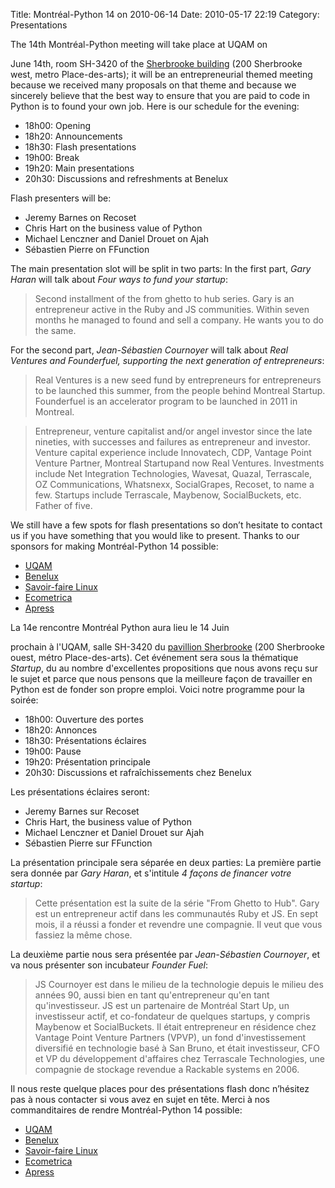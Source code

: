 Title: Montréal-Python 14 on 2010-06-14
Date: 2010-05-17 22:19
Category: Presentations

<!--:en-->The 14th Montréal-Python meeting will take place at UQAM on
June 14th, room SH-3420 of the [Sherbrooke building][] (200 Sherbrooke
west, metro Place-des-arts); it will be an entrepreneurial themed
meeting because we received many proposals on that theme and because we
sincerely believe that the best way to ensure that you are paid to code
in Python is to found your own job. Here is our schedule for the
evening:

-   18h00: Opening
-   18h20: Announcements
-   18h30: Flash presentations
-   19h00: Break
-   19h20: Main presentations
-   20h30: Discussions and refreshments at Benelux

Flash presenters will be:

-   Jeremy Barnes on Recoset
-   Chris Hart on the business value of Python
-   Michael Lenczner and Daniel Drouet on Ajah
-   Sébastien Pierre on FFunction

The main presentation slot will be split in two parts: In the first
part, *Gary Haran* will talk about *Four ways to fund your startup*:

> Second installment of the from ghetto to hub series. Gary is an
> entrepreneur active in the Ruby and JS communities. Within seven
> months he managed to found and sell a company. He wants you to do the
> same.

For the second part, *Jean-Sébastien Cournoyer* will talk about *Real
Ventures and Founderfuel, supporting the next generation of
entrepreneurs*:

> Real Ventures is a new seed fund by entrepreneurs for entrepreneurs to
> be launched this summer, from the people behind Montreal Startup.
> Founderfuel is an accelerator program to be launched in 2011 in
> Montreal.

> Entrepreneur, venture capitalist and/or angel investor since the late
> nineties, with successes and failures as entrepreneur and investor.
> Venture capital experience include Innovatech, CDP, Vantage Point
> Venture Partner, Montreal Startupand now Real Ventures. Investments
> include Net Integration Technologies, Wavesat, Quazal, Terrascale, OZ
> Communications, Whatsnexx, SocialGrapes, Recoset, to name a few.
> Startups include Terrascale, Maybenow, SocialBuckets, etc. Father of
> five.

We still have a few spots for flash presentations so don’t hesitate to
contact us if you have something that you would like to present. Thanks
to our sponsors for making Montréal-Python 14 possible:

-   [UQAM][]
-   [Benelux][]
-   [Savoir-faire Linux][]
-   [Ecometrica][]
-   [Apress][]

<!--:--><!--:fr-->La 14e rencontre Montréal Python aura lieu le 14 Juin
prochain à l'UQAM, salle SH-3420 du [pavillion Sherbrooke][Sherbrooke
building] (200 Sherbrooke ouest, métro Place-des-arts). Cet événement
sera sous la thématique *Startup*, du au nombre d'excellentes
propositions que nous avons reçu sur le sujet et parce que nous pensons
que la meilleure façon de travailler en Python est de fonder son propre
emploi. Voici notre programme pour la soirée:

-   18h00: Ouverture des portes
-   18h20: Annonces
-   18h30: Présentations éclaires
-   19h00: Pause
-   19h20: Présentation principale
-   20h30: Discussions et rafraîchissements chez Benelux

Les présentations éclaires seront:

-   Jeremy Barnes sur Recoset
-   Chris Hart, the business value of Python
-   Michael Lenczner et Daniel Drouet sur Ajah
-   Sébastien Pierre sur FFunction

La présentation principale sera séparée en deux parties: La première
partie sera donnée par *Gary Haran*, et s'intitule *4 façons de financer
votre startup*:

> Cette présentation est la suite de la série "From Ghetto to Hub". Gary
> est un entrepreneur actif dans les communautés Ruby et JS. En sept
> mois, il a réussi a fonder et revendre une compagnie. Il veut que vous
> fassiez la même chose.

La deuxième partie nous sera présentée par *Jean-Sébastien Cournoyer*,
et va nous présenter son incubateur *Founder Fuel*:

> JS Cournoyer est dans le milieu de la technologie depuis le milieu des
> années 90, aussi bien en tant qu'entrepreneur qu'en tant
> qu'investisseur. JS est un partenaire de Montréal Start Up, un
> investisseur actif, et co-fondateur de quelques startups, y compris
> Maybenow et SocialBuckets. Il était entrepreneur en résidence chez
> Vantage Point Venture Partners (VPVP), un fond d'investissement
> diversifié en technologie basé à San Bruno, et était investisseur, CFO
> et VP du développement d'affaires chez Terrascale Technologies, une
> compagnie de stockage revendue a Rackable systems en 2006.

Il nous reste quelque places pour des présentations flash donc n’hésitez
pas à nous contacter si vous avez en sujet en tête. Merci à nos
commanditaires de rendre Montréal-Python 14 possible:

-   [UQAM][]
-   [Benelux][]
-   [Savoir-faire Linux][1]
-   [Ecometrica][]
-   [Apress][]

<!--:-->

</p>

  [Sherbrooke building]: http://www.uqam.ca/campus/pavillons/sh.htm
  [UQAM]: http://uqam.ca
  [Benelux]: http://www.brasseriebenelux.com/
  [Savoir-faire Linux]: http://savoirfairelinux.com
  [Ecometrica]: http://ecometrica.ca/
  [Apress]: http://apress.com/
  [1]: http://savoirfairelinux.com/
